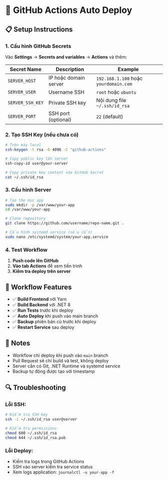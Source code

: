 # 🚀 GitHub Actions Auto Deploy

## 📋 Setup Instructions

### 1. **Cấu hình GitHub Secrets**

Vào **Settings** → **Secrets and variables** → **Actions** và thêm:

| Secret Name | Description | Example |
|-------------|-------------|---------|
| `SERVER_HOST` | IP hoặc domain server | `192.168.1.100` hoặc `yourdomain.com` |
| `SERVER_USER` | Username SSH | `root` hoặc `ubuntu` |
| `SERVER_SSH_KEY` | Private SSH key | Nội dung file `~/.ssh/id_rsa` |
| `SERVER_PORT` | SSH port (optional) | `22` (default) |

### 2. **Tạo SSH Key (nếu chưa có)**

```bash
# Trên máy local
ssh-keygen -t rsa -b 4096 -C "github-actions"

# Copy public key lên server
ssh-copy-id user@your-server

# Copy private key content vào GitHub Secret
cat ~/.ssh/id_rsa
```

### 3. **Cấu hình Server**

```bash
# Tạo thư mục app
sudo mkdir -p /var/www/your-app
cd /var/www/your-app

# Clone repository
git clone https://github.com/username/repo-name.git .

# Cấu hình systemd service (nếu cần)
sudo nano /etc/systemd/system/your-app.service
```

### 4. **Test Workflow**

1. **Push code lên GitHub**
2. **Vào tab Actions** để xem tiến trình
3. **Kiểm tra deploy trên server**

## 🔧 Workflow Features

- ✅ **Build Frontend** với Yarn
- ✅ **Build Backend** với .NET 8
- ✅ **Run Tests** trước khi deploy
- ✅ **Auto Deploy** khi push vào main branch
- ✅ **Backup** phiên bản cũ trước khi deploy
- ✅ **Restart Service** sau deploy

## 📝 Notes

- Workflow chỉ deploy khi push vào `main` branch
- Pull Request sẽ chỉ build và test, không deploy
- Server cần có Git, .NET Runtime và systemd service
- Backup tự động được tạo với timestamp

## 🔍 Troubleshooting

### Lỗi SSH:
```bash
# Kiểm tra SSH key
ssh -i ~/.ssh/id_rsa user@server

# Kiểm tra permissions
chmod 600 ~/.ssh/id_rsa
chmod 644 ~/.ssh/id_rsa.pub
```

### Lỗi Deploy:
- Kiểm tra logs trong GitHub Actions
- SSH vào server kiểm tra service status
- Xem logs application: `journalctl -u your-app -f`
